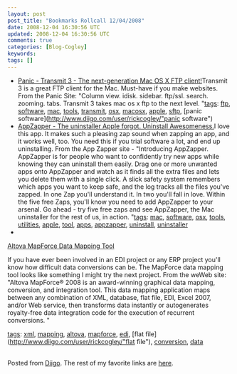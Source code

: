 ```yaml
---           
layout: post
post_title: "Bookmarks Rollcall 12/04/2008"
date: 2008-12-04 16:30:56 UTC
updated: 2008-12-04 16:30:56 UTC
comments: true
categories: [Blog-Cogley]
keywords: 
tags: []
---
```

 
- [Panic - Transmit 3 - The next-generation Mac OS X FTP client!](http://www.panic.com/transmit)Transmit 3 is a great FTP client for the Mac. Must-have if you make websites. From the Panic Site: "Column view. idisk. sidebar. ftp/ssl. search. zooming. tabs. Transmit 3 takes mac os x ftp to the next level. "[tags](http://www.diigo.com/cloud/rickcogley): [ftp](http://www.diigo.com/user/rickcogley/ftp), [software](http://www.diigo.com/user/rickcogley/software), [mac](http://www.diigo.com/user/rickcogley/mac), [tools](http://www.diigo.com/user/rickcogley/tools), [transmit](http://www.diigo.com/user/rickcogley/transmit), [osx](http://www.diigo.com/user/rickcogley/osx), [macosx](http://www.diigo.com/user/rickcogley/macosx), [apple](http://www.diigo.com/user/rickcogley/apple), [sftp](http://www.diigo.com/user/rickcogley/sftp), [panic software](http://www.diigo.com/user/rickcogley/"panic software")
- [AppZapper - The uninstaller Apple forgot. Uninstall Awesomeness.](http://www.appzapper.com/)I love this app. It makes such a pleasing zap sound when zapping an app, and it works well, too. You need this if you trial software a lot, and end up uninstalling. From the App Zapper site - "Introducing AppZapper. AppZapper is for people who want to confidently try new apps while knowing they can uninstall them easily. Drag one or more unwanted apps onto AppZapper and watch as it finds all the extra files and lets you delete them with a single click. A slick safety system remembers which apps you want to keep safe, and the log tracks all the files you've zapped. In one Zap you'll understand it. In two you'll fall in love. Within the five free Zaps, you'll know you need to add AppZapper to your arsenal. Go ahead  -  try five free zaps and see AppZapper, the Mac uninstaller for the rest of us, in action. "[tags](http://www.diigo.com/cloud/rickcogley): [mac](http://www.diigo.com/user/rickcogley/mac), [software](http://www.diigo.com/user/rickcogley/software), [osx](http://www.diigo.com/user/rickcogley/osx), [tools](http://www.diigo.com/user/rickcogley/tools), [utilities](http://www.diigo.com/user/rickcogley/utilities), [apple](http://www.diigo.com/user/rickcogley/apple), [tool](http://www.diigo.com/user/rickcogley/tool), [apps](http://www.diigo.com/user/rickcogley/apps), [appzapper](http://www.diigo.com/user/rickcogley/appzapper), [uninstall](http://www.diigo.com/user/rickcogley/uninstall), [uninstaller](http://www.diigo.com/user/rickcogley/uninstaller)
- 
[Altova MapForce Data Mapping Tool](http://www.altova.com/products/mapforce/data_mapping.html)


If you have ever been involved in an EDI project or any ERP project you'll know how difficult data conversions can be. The MapForce data mapping tool looks like something I might try the next project. From the weWeb site: "Altova MapForce® 2008 is an award-winning graphical data mapping, conversion, and integration tool. This data mapping application maps between any combination of XML, database, flat file, EDI, Excel 2007, and/or Web service, then transforms data instantly or autogenerates royalty-free data integration code for the execution of recurrent conversions. "


[tags](http://www.diigo.com/cloud/rickcogley): [xml](http://www.diigo.com/user/rickcogley/xml), [mapping](http://www.diigo.com/user/rickcogley/mapping), [altova](http://www.diigo.com/user/rickcogley/altova), [mapforce](http://www.diigo.com/user/rickcogley/mapforce), [edi](http://www.diigo.com/user/rickcogley/edi), [flat file](http://www.diigo.com/user/rickcogley/"flat file"), [conversion](http://www.diigo.com/user/rickcogley/conversion), [data](http://www.diigo.com/user/rickcogley/data)


<br />Posted from [Diigo](http://www.diigo.com). The rest of my favorite links are [here](http://www.diigo.com/user/rickcogley).